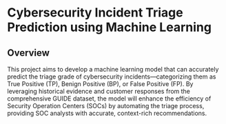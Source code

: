 # Cybersecurity Incident Triage Prediction using Machine Learning
## Overview
This project aims to develop a machine learning model that can accurately predict the triage grade of cybersecurity incidents—categorizing them as True Positive (TP), Benign Positive (BP), or False Positive (FP). By leveraging historical evidence and customer responses from the comprehensive GUIDE dataset, the model will enhance the efficiency of Security Operation Centers (SOCs) by automating the triage process, providing SOC analysts with accurate, context-rich recommendations.
